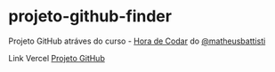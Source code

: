 # projeto-github-finder
Projeto GitHub atráves do curso - [Hora de Codar](https://www.youtube.com/@MatheusBattisti) do [@matheusbattisti](https://github.com/matheusbattisti)

Link Vercel [Projeto GitHub]()
